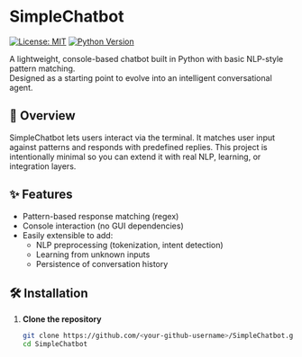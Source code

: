 # SimpleChatbot

[![License: MIT](https://img.shields.io/badge/License-MIT-yellow.svg)](LICENSE)
[![Python Version](https://img.shields.io/badge/Python-3.8%2B-blue)]()

A lightweight, console-based chatbot built in Python with basic NLP-style pattern matching.  
Designed as a starting point to evolve into an intelligent conversational agent.

## 🎯 Overview

SimpleChatbot lets users interact via the terminal. It matches user input against patterns and responds with predefined replies. This project is intentionally minimal so you can extend it with real NLP, learning, or integration layers.

## ✨ Features

- Pattern-based response matching (regex)
- Console interaction (no GUI dependencies)
- Easily extensible to add:
  - NLP preprocessing (tokenization, intent detection)
  - Learning from unknown inputs
  - Persistence of conversation history

## 🛠️ Installation

1. **Clone the repository**
   ```bash
   git clone https://github.com/<your-github-username>/SimpleChatbot.git
   cd SimpleChatbot

